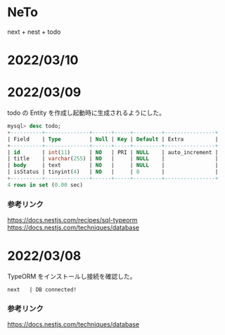# NeTo
next + nest + todo

# 2022/03/10

# 2022/03/09
todo の Entity を作成し起動時に生成されるようにした。

```sql
mysql> desc todo;
+----------+--------------+------+-----+---------+----------------+
| Field    | Type         | Null | Key | Default | Extra          |
+----------+--------------+------+-----+---------+----------------+
| id       | int(11)      | NO   | PRI | NULL    | auto_increment |
| title    | varchar(255) | NO   |     | NULL    |                |
| body     | text         | NO   |     | NULL    |                |
| isStatus | tinyint(4)   | NO   |     | 0       |                |
+----------+--------------+------+-----+---------+----------------+
4 rows in set (0.00 sec)
```

### 参考リンク
https://docs.nestjs.com/recipes/sql-typeorm
https://docs.nestjs.com/techniques/database

# 2022/03/08
TypeORM をインストールし接続を確認した。
```
next   | DB connected!
```

### 参考リンク
https://docs.nestjs.com/techniques/database
